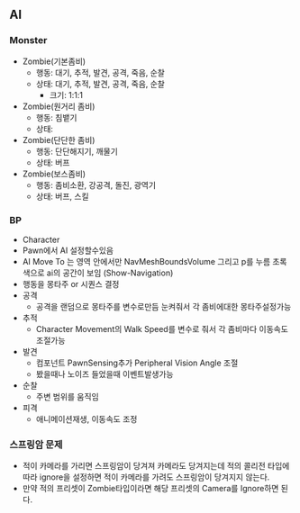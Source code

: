 ## AI
### Monster
- Zombie(기본좀비)
	- 행동: 대기, 추적, 발견, 공격, 죽음, 순찰
	- 상태: 대기, 추적, 발견, 공격, 죽음, 순찰
		- 크기: 1:1:1
- Zombie(원거리 좀비)
	- 행동: 침뱉기 
	- 상태:
- Zombie(단단한 좀비)
	- 행동: 단단해지기, 깨물기
	- 상태: 버프
- Zombie(보스좀비)
	- 행동: 좀비소환, 강공격, 돌진, 광역기
	- 상태: 버프, 스킬
### BP
- Character
- Pawn에서 AI 설정할수있음
- AI Move To 는 영역 안에서만  NavMeshBoundsVolume 그리고 p를 누름 초록색으로 ai의 공간이 보임 (Show-Navigation)
- 행동을 몽타주 or 시퀀스 결정
- 공격
	- 공격을 랜덤으로 몽타주를 변수로만듬 눈켜줘서 각 좀비에대한 몽타주설정가능
- 추적
	- Character Movement의 Walk Speed를 변수로 줘서 각 좀비마다 이동속도 조절가능
- 발견
	- 컴포넌트 PawnSensing추가 Peripheral Vision Angle 조절
	- 봤을때나 노이즈 들었을때 이벤트발생가능
- 순찰
	- 주변 범위를 움직임
- 피격
	- 애니메이션재생, 이동속도 조정


### 스프링암 문제
- 적이 카메라를 가리면 스프링암이 당겨져 카메라도 당겨지는데 적의 콜리전 타입에따라 ignore을 설정하면 적이 카메라를 가려도 스프링암이 당겨지지 않는다.
- 만약 적의 프리셋이 Zombie타입이라면 해당 프리셋의 Camera를 Ignore하면 된다.